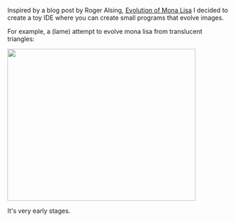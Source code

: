 Inspired by a blog post by Roger Alsing, [Evolution of Mona Lisa](http://rogeralsing.com/2008/12/07/genetic-programming-evolution-of-mona-lisa/) I decided to create a toy IDE where you can create small programs that evolve images.

For example, a (lame) attempt to evolve mona lisa from translucent triangles:

<a href='http://www.youtube.com/watch?feature=player_embedded&v=cEh5cLqxgpA' target='_blank'><img src='http://img.youtube.com/vi/cEh5cLqxgpA/0.jpg' width='425' height=344 /></a>

It's very early stages.